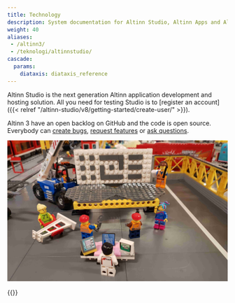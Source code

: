 ```yaml
---
title: Technology
description: System documentation for Altinn Studio, Altinn Apps and Altinn Platform.
weight: 40
aliases:
 - /altinn3/
 - /teknologi/altinnstudio/
cascade:
  params:
    diataxis: diataxis_reference
---
```


Altinn Studio is the next generation Altinn application development and hosting solution.
All you need for testing Studio is to [register an account]({{< relref "/altinn-studio/v8/getting-started/create-user/" >}}).

Altinn 3 have an open backlog on GitHub and the code is open source. Everybody can [create bugs], [request features] or [ask questions].


![Altinn as lego](altinn-lego-platform.jpg "Building the new Altinn. One brick at the time...")

[Altinn Studio]: https://altinn.studio
[open backlog]: https://github.com/altinn/altinn-studio/issues/
[milestones]: https://github.com/altinn/altinn-studio/milestones?direction=asc&sort=due_date&state=open
[create bugs]: https://github.com/Altinn/altinn-studio/issues/new?template=bug_report.md
[request features]: https://github.com/Altinn/altinn-studio/issues/new?template=feature_request.md
[ask questions]: https://github.com/Altinn/altinn-studio/issues/new?template=question.md
[GitHub]: https://github.com/altinn/altinn-studio
[the code]: https://github.com/altinn/altinn-studio

{{<children />}}